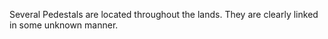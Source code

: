Several Pedestals are located throughout the lands. They are clearly linked in some unknown manner.



 